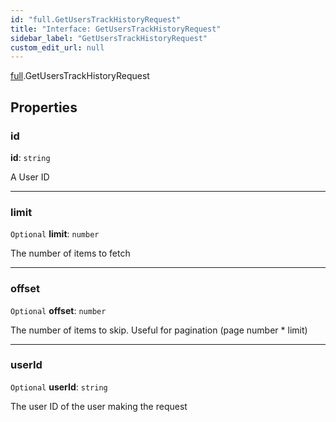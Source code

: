 ```yaml
---
id: "full.GetUsersTrackHistoryRequest"
title: "Interface: GetUsersTrackHistoryRequest"
sidebar_label: "GetUsersTrackHistoryRequest"
custom_edit_url: null
---
```


[full](../namespaces/full.md).GetUsersTrackHistoryRequest

## Properties

### id

 **id**: `string`

A User ID

___

### limit

 `Optional` **limit**: `number`

The number of items to fetch

___

### offset

 `Optional` **offset**: `number`

The number of items to skip. Useful for pagination (page number * limit)

___

### userId

 `Optional` **userId**: `string`

The user ID of the user making the request
